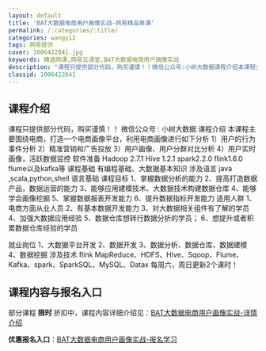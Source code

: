 ```yaml
---
layout: default
title: 'BAT大数据电商用户画像实战-网易精品单课'
permalink: /:categories/:title/
categories: wangyi2
tags: 网易提供
cover: 1006422041.jpg
keywords: 精选网课,网易云课堂,BAT大数据电商用户画像实战
description: "课程只提供部分代码，购买谨慎！！微信公众号:小树大数据课程介绍本课程主要围绕电商，打造一个电商画像平台，利用电商画像进行如下分析1）用户的行为事件分析2）精准营销和广告投放3）用户画像、用户"
classid: 1006422041
---
```


## 课程介绍

课程只提供部分代码，购买谨慎！！
微信公众号 : 小树大数据
课程介绍
本课程主要围绕电商，打造一个电商画像平台，利用电商画像进行如下分析
1）用户的行为事件分析
2）精准营销和广告投放
3）用户画像、用户分群对比分析
4）用户实时画像，活跃数据监控
软件准备
Hadoop 2.7.1
Hive 1.2.1
spark2.2.0
flink1.6.0
flume以及kafka等
课程基础
有编程基础、大数据基本知识
涉及语言
java ,scala,python,shell 语言基础
课程目标
1、掌握数据分析的能力
2、提高打造数据产品，数据运营的能力
3、能够应用建模技术、大数据技术构建数据仓库
4、能够学会画像挖掘
5、掌握数据报表开发能力
6、提升数据指标开发能力
适用人群
1、电商方面从业人员
2、有基本数据开发能力
3、对大数据相关组件有了解的学员
4、加强大数据应用经验
5、数据仓库想转行数据分析的学员；
6、想提升或者积累数据仓库经验的学员

就业岗位
1、大数据平台开发
2、数据开发
3、数据分析、数据仓库、数据建模
4、数据挖掘
涉及技术
flink MapReduce、HDFS、Hive、Sqoop、Flume、Kafka、spark、SparkSQL、MySQL、Datax
每周六，周日更新2个课时！

## 课程内容与报名入口

部分课程 **限时** 折扣中，课程内容详细介绍见：[BAT大数据电商用户画像实战-详情介绍](https://study.163.com/course/introduction/1006422041.htm?share=1&shareId=1025206652&utm_campaign=share&utm_medium=iphoneShare&utm_source=&utm_u=1025206652)

**优惠报名入口**：[BAT大数据电商用户画像实战-报名学习](https://study.163.com/course/introduction/1006422041.htm?share=1&shareId=1025206652&utm_campaign=share&utm_medium=iphoneShare&utm_source=&utm_u=1025206652)

